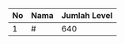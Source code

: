 | No | Nama            | Jumlah Level |
|----|-----------------|--------------|
| 1  | #    |    640        |

